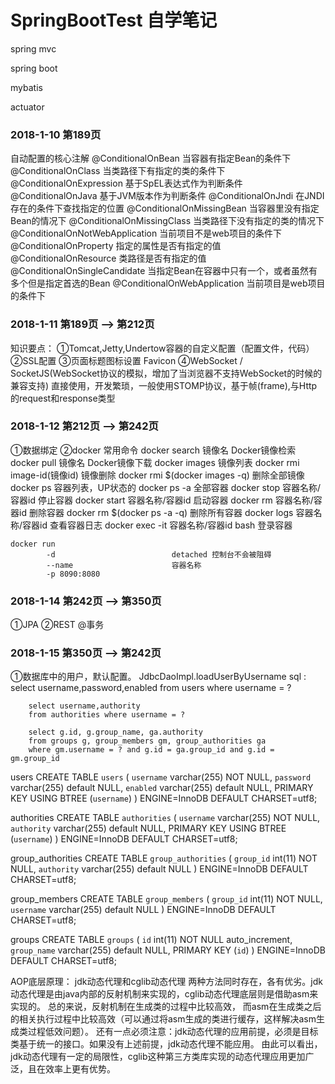 # SpringBootTest 自学笔记
spring mvc

spring boot

mybatis

actuator

### 2018-1-10  第189页 ###

自动配置的核心注解
@ConditionalOnBean                  当容器有指定Bean的条件下
@ConditionalOnClass                 当类路径下有指定的类的条件下
@ConditionalOnExpression            基于SpEL表达式作为判断条件
@ConditionalOnJava                  基于JVM版本作为判断条件
@ConditionalOnJndi                  在JNDI存在的条件下查找指定的位置
@ConditionalOnMissingBean           当容器里没有指定Bean的情况下
@ConditionalOnMissingClass          当类路径下没有指定的类的情况下
@ConditionalOnNotWebApplication     当前项目不是web项目的条件下
@ConditionalOnProperty              指定的属性是否有指定的值
@ConditionalOnResource              类路径是否有指定的值
@ConditionalOnSingleCandidate       当指定Bean在容器中只有一个，或者虽然有多个但是指定首选的Bean
@ConditionalOnWebApplication        当前项目是web项目的条件下


### 2018-1-11  第189页 --> 第212页 ###
知识要点：
①Tomcat,Jetty,Undertow容器的自定义配置（配置文件，代码）
②SSL配置
③页面标题图标设置  Favicon
④WebSocket / SocketJS(WebSocket协议的模拟，增加了当浏览器不支持WebSocket的时候的兼容支持)
直接使用，开发繁琐，一般使用STOMP协议，基于帧(frame),与Http的request和response类型


### 2018-1-12  第212页 --> 第242页 ###
①数据绑定
②docker 常用命令
    docker search 镜像名                Docker镜像检索
    docker pull 镜像名                  Docker镜像下载
    docker images                      镜像列表
    docker rmi image-id(镜像id)        镜像删除
    docker rmi $(docker images -q)      删除全部镜像
    docker ps                           容器列表，UP状态的
    docker ps -a                        全部容器
    docker stop 容器名称/容器id           停止容器
    docker start 容器名称/容器id          启动容器
    docker rm 容器名称/容器id             删除容器
    docker rm $(docker ps -a -q)         删除所有容器
    docker logs 容器名称/容器id           查看容器日志
    docker exec -it 容器名称/容器id bash  登录容器
    
    docker run                          
            -d                          detached 控制台不会被阻碍
            --name                      容器名称
            -p 8090:8080                


### 2018-1-14  第242页 --> 第350页 ###
①JPA
②REST 
@事务

### 2018-1-15  第350页 --> 第242页 ###
①数据库中的用户，默认配置。   JdbcDaoImpl.loadUserByUsername
sql :   select username,password,enabled
        from users where username = ?

        select username,authority
        from authorities where username = ?

        select g.id, g.group_name, ga.authority
        from groups g, group_members gm, group_authorities ga
        where gm.username = ? and g.id = ga.group_id and g.id = gm.group_id

users
        CREATE TABLE `users` (
          `username` varchar(255) NOT NULL,
          `password` varchar(255) default NULL,
          `enabled` varchar(255) default NULL,
          PRIMARY KEY  USING BTREE (`username`)
        ) ENGINE=InnoDB DEFAULT CHARSET=utf8;

authorities
        CREATE TABLE `authorities` (
          `username` varchar(255) NOT NULL,
          `authority` varchar(255) default NULL,
          PRIMARY KEY  USING BTREE (`username`)
        ) ENGINE=InnoDB DEFAULT CHARSET=utf8;

group_authorities
        CREATE TABLE `group_authorities` (
          `group_id` int(11) NOT NULL,
          `authority` varchar(255) default NULL
        ) ENGINE=InnoDB DEFAULT CHARSET=utf8;

group_members
        CREATE TABLE `group_members` (
          `group_id` int(11) NOT NULL,
          `username` varchar(255) default NULL
        ) ENGINE=InnoDB DEFAULT CHARSET=utf8;

groups
        CREATE TABLE `groups` (
          `id` int(11) NOT NULL auto_increment,
          `group_name` varchar(255) default NULL,
          PRIMARY KEY  (`id`)
        ) ENGINE=InnoDB DEFAULT CHARSET=utf8;



AOP底层原理：
jdk动态代理和cglib动态代理
两种方法同时存在，各有优劣。jdk动态代理是由java内部的反射机制来实现的，cglib动态代理底层则是借助asm来实现的。
总的来说，反射机制在生成类的过程中比较高效，
而asm在生成类之后的相关执行过程中比较高效（可以通过将asm生成的类进行缓存，这样解决asm生成类过程低效问题）。
还有一点必须注意：jdk动态代理的应用前提，必须是目标类基于统一的接口。如果没有上述前提，jdk动态代理不能应用。
由此可以看出，jdk动态代理有一定的局限性，cglib这种第三方类库实现的动态代理应用更加广泛，且在效率上更有优势。




